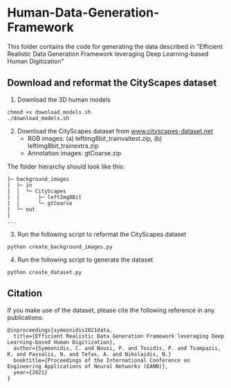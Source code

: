 # Human-Data-Generation-Framework

This folder contains the code for generating the data described in "Efficient Realistic Data Generation Framework leveraging Deep Learning-based Human Digitization"

## Download and reformat the CityScapes dataset

1. Download the 3D human models

```
chmod +x download_models.sh
./download_models.sh
```

2. Download the CityScapes dataset from www.cityscapes-dataset.net <br />
    * RGB images: (a) leftImg8bit_trainvaltest.zip,  (b) leftImg8bit_trainextra.zip <br />
    * Annotation images: gtCoarse.zip <br />

The folder hierarchy should look like this:
```
├─ background_images
|  ├─ in
|  |  └─ CityScapes
|  |      ├─ leftImg8Bit
|  |      └─ gtCoarse
|  └─ out
|      
...
```
3. Run the following script to reformat the CityScapes dataset
```
python create_background_images.py
```
4. Run the following script to generate the dataset
```
python create_dataset.py
```   
## Citation
If you make use of the dataset, please cite the following reference in any publications:
```
@inproceedings{symeonidis2021data,
  title={Efficient Realistic Data Generation Framework leveraging Deep Learning-based Human Digitization},
  author={Symeonidis, C. and Nousi, P. and Tosidis, P. and Tsampazis, K. and Passalis, N. and Tefas, A. and Nikolaidis, N.}
  booktitle={Proceedings of the International Conference on Engineering Applications of Neural Networks (EANN)},
  year={2021}
}
```

